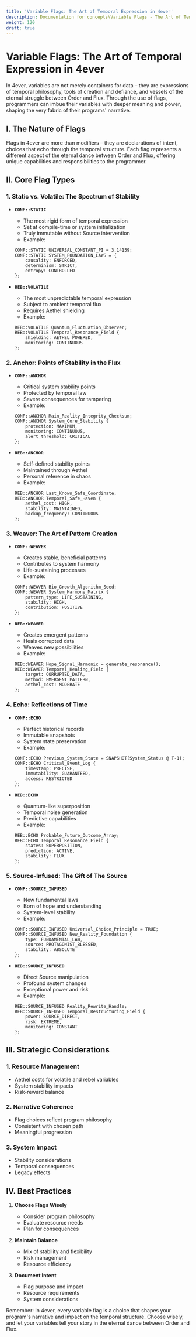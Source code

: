 ```yaml
---
title: 'Variable Flags: The Art of Temporal Expression in 4ever'
description: Documentation for concepts\Variable Flags - The Art of Temporal Expression.md
weight: 120
draft: true
---
```


# Variable Flags: The Art of Temporal Expression in 4ever

In 4ever, variables are not merely containers for data – they are expressions of temporal philosophy, tools of creation and defiance, and vessels of the eternal struggle between Order and Flux. Through the use of flags, programmers can imbue their variables with deeper meaning and power, shaping the very fabric of their programs' narrative.

## I. The Nature of Flags

Flags in 4ever are more than modifiers – they are declarations of intent, choices that echo through the temporal structure. Each flag represents a different aspect of the eternal dance between Order and Flux, offering unique capabilities and responsibilities to the programmer.

## II. Core Flag Types

### 1. Static vs. Volatile: The Spectrum of Stability

* **`CONF::STATIC`**
    * The most rigid form of temporal expression
    * Set at compile-time or system initialization
    * Truly immutable without Source intervention
    * Example:
    ```4ever
    CONF::STATIC UNIVERSAL_CONSTANT_PI = 3.14159;
    CONF::STATIC SYSTEM_FOUNDATION_LAWS = {
        causality: ENFORCED,
        determinism: STRICT,
        entropy: CONTROLLED
    };
    ```

* **`REB::VOLATILE`**
    * The most unpredictable temporal expression
    * Subject to ambient temporal flux
    * Requires Aethel shielding
    * Example:
    ```4ever
    REB::VOLATILE Quantum_Fluctuation_Observer;
    REB::VOLATILE Temporal_Resonance_Field {
        shielding: AETHEL_POWERED,
        monitoring: CONTINUOUS
    };
    ```

### 2. Anchor: Points of Stability in the Flux

* **`CONF::ANCHOR`**
    * Critical system stability points
    * Protected by temporal law
    * Severe consequences for tampering
    * Example:
    ```4ever
    CONF::ANCHOR Main_Reality_Integrity_Checksum;
    CONF::ANCHOR System_Core_Stability {
        protection: MAXIMUM,
        monitoring: CONTINUOUS,
        alert_threshold: CRITICAL
    };
    ```

* **`REB::ANCHOR`**
    * Self-defined stability points
    * Maintained through Aethel
    * Personal reference in chaos
    * Example:
    ```4ever
    REB::ANCHOR Last_Known_Safe_Coordinate;
    REB::ANCHOR Temporal_Safe_Haven {
        aethel_cost: HIGH,
        stability: MAINTAINED,
        backup_frequency: CONTINUOUS
    };
    ```

### 3. Weaver: The Art of Pattern Creation

* **`CONF::WEAVER`**
    * Creates stable, beneficial patterns
    * Contributes to system harmony
    * Life-sustaining processes
    * Example:
    ```4ever
    CONF::WEAVER Bio_Growth_Algorithm_Seed;
    CONF::WEAVER System_Harmony_Matrix {
        pattern_type: LIFE_SUSTAINING,
        stability: HIGH,
        contribution: POSITIVE
    };
    ```

* **`REB::WEAVER`**
    * Creates emergent patterns
    * Heals corrupted data
    * Weaves new possibilities
    * Example:
    ```4ever
    REB::WEAVER Hope_Signal_Harmonic = generate_resonance();
    REB::WEAVER Temporal_Healing_Field {
        target: CORRUPTED_DATA,
        method: EMERGENT_PATTERN,
        aethel_cost: MODERATE
    };
    ```

### 4. Echo: Reflections of Time

* **`CONF::ECHO`**
    * Perfect historical records
    * Immutable snapshots
    * System state preservation
    * Example:
    ```4ever
    CONF::ECHO Previous_System_State = SNAPSHOT(System_Status @ T-1);
    CONF::ECHO Critical_Event_Log {
        timestamp: PRECISE,
        immutability: GUARANTEED,
        access: RESTRICTED
    };
    ```

* **`REB::ECHO`**
    * Quantum-like superposition
    * Temporal noise generation
    * Predictive capabilities
    * Example:
    ```4ever
    REB::ECHO Probable_Future_Outcome_Array;
    REB::ECHO Temporal_Resonance_Field {
        states: SUPERPOSITION,
        prediction: ACTIVE,
        stability: FLUX
    };
    ```

### 5. Source-Infused: The Gift of The Source

* **`CONF::SOURCE_INFUSED`**
    * New fundamental laws
    * Born of hope and understanding
    * System-level stability
    * Example:
    ```4ever
    CONF::SOURCE_INFUSED Universal_Choice_Principle = TRUE;
    CONF::SOURCE_INFUSED New_Reality_Foundation {
        type: FUNDAMENTAL_LAW,
        source: PROTAGONIST_BLESSED,
        stability: ABSOLUTE
    };
    ```

* **`REB::SOURCE_INFUSED`**
    * Direct Source manipulation
    * Profound system changes
    * Exceptional power and risk
    * Example:
    ```4ever
    REB::SOURCE_INFUSED Reality_Rewrite_Handle;
    REB::SOURCE_INFUSED Temporal_Restructuring_Field {
        power: SOURCE_DIRECT,
        risk: EXTREME,
        monitoring: CONSTANT
    };
    ```

## III. Strategic Considerations

### 1. Resource Management
* Aethel costs for volatile and rebel variables
* System stability impacts
* Risk-reward balance

### 2. Narrative Coherence
* Flag choices reflect program philosophy
* Consistent with chosen path
* Meaningful progression

### 3. System Impact
* Stability considerations
* Temporal consequences
* Legacy effects

## IV. Best Practices

1. **Choose Flags Wisely**
    * Consider program philosophy
    * Evaluate resource needs
    * Plan for consequences

2. **Maintain Balance**
    * Mix of stability and flexibility
    * Risk management
    * Resource efficiency

3. **Document Intent**
    * Flag purpose and impact
    * Resource requirements
    * System considerations

Remember: In 4ever, every variable flag is a choice that shapes your program's narrative and impact on the temporal structure. Choose wisely, and let your variables tell your story in the eternal dance between Order and Flux.